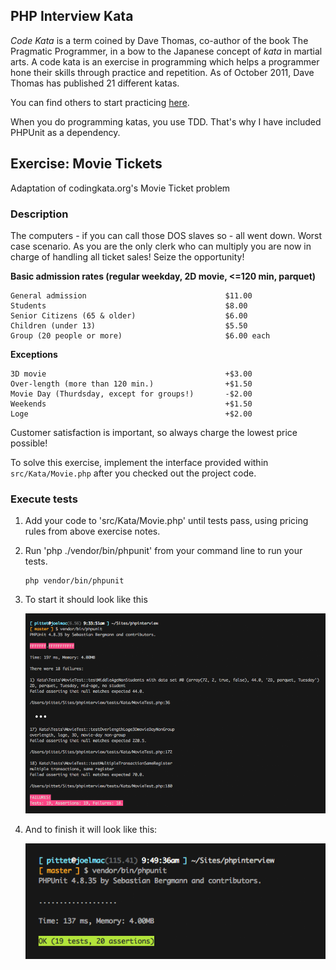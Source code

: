 ## PHP Interview Kata

*Code Kata* is a term coined by Dave Thomas, co-author of the book
The Pragmatic Programmer, in a bow to the Japanese concept of *kata*
in martial arts. A code kata is an exercise in programming which
helps a programmer hone their skills through practice and repetition.
As of October 2011, Dave Thomas has published 21 different katas.

You can find others to start practicing [here](http://codingdojo.org/KataCatalogue/).

When you do programming katas, you use TDD. That's why I have included
PHPUnit as a dependency.


## Exercise: Movie Tickets

Adaptation of codingkata.org's Movie Ticket problem


### Description

The computers - if you can call those DOS slaves so - all went down. Worst case
scenario. As you are the only clerk who can multiply you are now in charge of
handling all ticket sales! Seize the opportunity!

**Basic admission rates (regular weekday, 2D movie, <=120 min, parquet)**

    General admission                               $11.00
    Students                                        $8.00
    Senior Citizens (65 & older)                    $6.00
    Children (under 13)                             $5.50
    Group (20 people or more)                       $6.00 each

**Exceptions**

    3D movie                                        +$3.00
    Over-length (more than 120 min.)                +$1.50
    Movie Day (Thurdsday, except for groups!)       -$2.00
    Weekends                                        +$1.50
    Loge                                            +$2.00

Customer satisfaction is important, so always charge the lowest price  possible!

To solve this exercise, implement the interface provided within
`src/Kata/Movie.php` after you checked out the project code.


### Execute tests

1. Add your code to 'src/Kata/Movie.php' until tests pass, using pricing
   rules from above exercise notes.

1. Run 'php ./vendor/bin/phpunit' from your command line to run your tests.

       php vendor/bin/phpunit

1. To start it should look like this

    ![PHPUnit Fail](img/fail.png)

1. And to finish it will look like this:

    ![PHPUnit Pass](img/pass.png)
